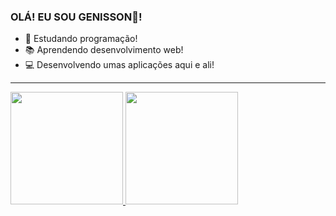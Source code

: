 ### OLÁ! EU SOU GENISSON👋!

- 🦂 Estudando programação!
- 📚 Aprendendo desenvolvimento web!
- 💻 Desenvolvendo umas aplicações aqui e ali!
---
<div>
  <a href="https://github.com/GenissonEmilio">
      <img height="180em" src="https://github-readme-stats.vercel.app/api?username=GenissonEmilio&show_icons=true&theme=onedark&include_all_commits=true&count_private=true/" />
      <img height="180em" src= "https://github-readme-stats.vercel.app/api/top-langs/?username=GenissonEmilio&layout=compact&langs_count=16&theme=onedark" />
  </a>
</div>
